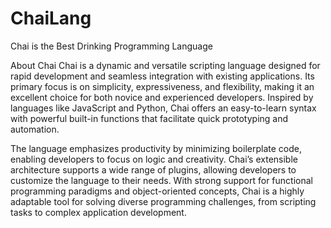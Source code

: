 # ChaiLang
Chai is the Best Drinking Programming Language

About Chai
Chai is a dynamic and versatile scripting language designed for rapid development and seamless integration with existing applications. Its primary focus is on simplicity, expressiveness, and flexibility, making it an excellent choice for both novice and experienced developers. Inspired by languages like JavaScript and Python, Chai offers an easy-to-learn syntax with powerful built-in functions that facilitate quick prototyping and automation.

The language emphasizes productivity by minimizing boilerplate code, enabling developers to focus on logic and creativity. Chai’s extensible architecture supports a wide range of plugins, allowing developers to customize the language to their needs. With strong support for functional programming paradigms and object-oriented concepts, Chai is a highly adaptable tool for solving diverse programming challenges, from scripting tasks to complex application development.
